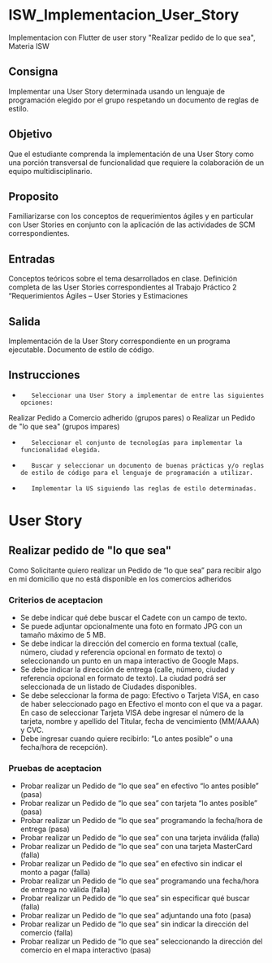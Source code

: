 # ISW_Implementacion_User_Story
Implementacion con Flutter de user story "Realizar pedido de lo que sea", Materia ISW

## Consigna
Implementar una User Story determinada usando un lenguaje de programación elegido por el grupo respetando un documento de reglas de estilo.

## Objetivo
Que el estudiante comprenda la implementación de una User Story como una porción transversal de funcionalidad que requiere la colaboración de un equipo multidisciplinario.

## Proposito
Familiarizarse con los conceptos de requerimientos ágiles y en particular con User Stories en conjunto con la aplicación de las actividades de SCM correspondientes.

## Entradas
Conceptos teóricos sobre el tema desarrollados en clase. Definición completa de las User Stories correspondientes al Trabajo Práctico 2 “Requerimientos Ágiles – User Stories y Estimaciones

## Salida
Implementación de la User Story correspondiente en un programa ejecutable.
Documento de estilo de código.

## Instrucciones
-        Seleccionar una User Story a implementar de entre las siguientes opciones:
Realizar Pedido a Comercio adherido (grupos pares) o Realizar un Pedido de "lo que sea" (grupos impares)
-        Seleccionar el conjunto de tecnologías para implementar la funcionalidad elegida.
-        Buscar y seleccionar un documento de buenas prácticas y/o reglas de estilo de código para el lenguaje de programación a utilizar.
-        Implementar la US siguiendo las reglas de estilo determinadas.

# User Story
## Realizar pedido de "lo que sea"
Como Solicitante quiero realizar un Pedido de “lo que sea” para recibir algo en mi
domicilio que no está disponible en los comercios adheridos
### Criterios de aceptacion
* Se debe indicar qué debe buscar el Cadete con un campo de texto.
* Se puede adjuntar opcionalmente una foto en formato JPG con un tamaño
máximo de 5 MB.
* Se debe indicar la dirección del comercio en forma textual (calle, número, ciudad
y referencia opcional en formato de texto) o seleccionando un punto en un mapa
interactivo de Google Maps.
* Se debe indicar la dirección de entrega (calle, número, ciudad y referencia
opcional en formato de texto). La ciudad podrá ser seleccionada de un listado de
Ciudades disponibles.
* Se debe seleccionar la forma de pago: Efectivo o Tarjeta VISA, en caso de haber
seleccionado pago en Efectivo el monto con el que va a pagar. En caso de seleccionar
Tarjeta VISA debe ingresar el número de la tarjeta, nombre y apellido del Titular, fecha
de vencimiento (MM/AAAA) y CVC.
* Debe ingresar cuando quiere recibirlo: “Lo antes posible” o una fecha/hora de
recepción).

### Pruebas de aceptacion
* Probar realizar un Pedido de “lo que sea” en efectivo “lo antes posible” (pasa)
* Probar realizar un Pedido de “lo que sea” con tarjeta “lo antes posible” (pasa)
* Probar realizar un Pedido de “lo que sea” programando la fecha/hora de entrega (pasa)
* Probar realizar un Pedido de “lo que sea” con una tarjeta inválida (falla)
* Probar realizar un Pedido de “lo que sea” con una tarjeta MasterCard (falla)
* Probar realizar un Pedido de “lo que sea” en efectivo sin indicar el monto a pagar (falla)
* Probar realizar un Pedido de “lo que sea” programando una fecha/hora de entrega no válida
(falla)
* Probar realizar un Pedido de “lo que sea” sin especificar qué buscar (falla)
* Probar realizar un Pedido de “lo que sea” adjuntando una foto (pasa)
* Probar realizar un Pedido de “lo que sea” sin indicar la dirección del comercio (falla)
* Probar realizar un Pedido de “lo que sea” seleccionando la dirección del comercio en el mapa
interactivo (pasa)
